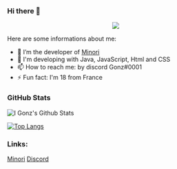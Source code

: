 ### Hi there 👋
<p align="center">
  <img src="https://i.skyrock.net/4609/89154609/pics/3227054665_1_2_AR69zrxH.gif" />
</p>

Here are some informations about me:

- 🔭 I’m the developer of [Minori](https://minoribot.eu/)
- 💬 I'm developing with Java, JavaScript, Html and CSS
- 📫 How to reach me: by discord Gonz#0001
- ⚡ Fun fact: I'm 18 from France


### GitHub Stats

![I Gonz's Github Stats](https://github-readme-stats.vercel.app/api?username=gonzyui&show_icons=true&theme=monokai)

[![Top Langs](https://github-readme-stats.vercel.app/api/top-langs/?username=gonzyui&layout=compact&show_icons=true&theme=monokai)](https://github.com/gonzyui)



### Links:
[Minori](https://minoribot.eu/)
[Discord](https://discord.bio/p/gonzyui)
